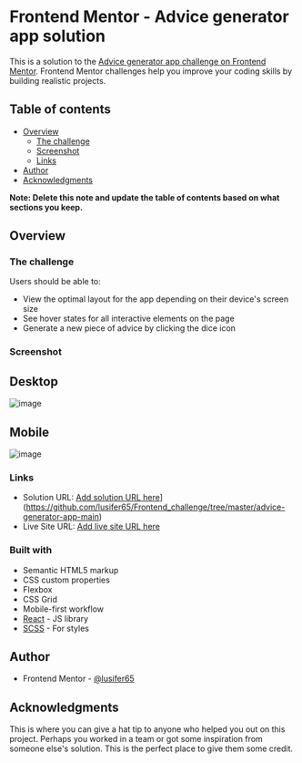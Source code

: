# Frontend Mentor - Advice generator app solution

This is a solution to the [Advice generator app challenge on Frontend Mentor](https://www.frontendmentor.io/challenges/advice-generator-app-QdUG-13db). Frontend Mentor challenges help you improve your coding skills by building realistic projects.

## Table of contents

- [Overview](#overview)
  - [The challenge](#the-challenge)
  - [Screenshot](#screenshot)
  - [Links](#links)
- [Author](#author)
- [Acknowledgments](#acknowledgments)

**Note: Delete this note and update the table of contents based on what sections you keep.**

## Overview

### The challenge

Users should be able to:

- View the optimal layout for the app depending on their device's screen size
- See hover states for all interactive elements on the page
- Generate a new piece of advice by clicking the dice icon

### Screenshot

## Desktop

![image](https://user-images.githubusercontent.com/42277681/235767913-ccda2b2d-d62e-49bc-98a9-66025a764516.png)


## Mobile

![image](https://user-images.githubusercontent.com/42277681/235767984-383feee1-ac2b-4e96-8a73-f965c4bf041d.png)


### Links

- Solution URL: [Add solution URL here](https://your-solution-url.com)](https://github.com/lusifer65/Frontend_challenge/tree/master/advice-generator-app-main)
- Live Site URL: [Add live site URL here](https://frontend-challenge-srvw.vercel.app/)


### Built with

- Semantic HTML5 markup
- CSS custom properties
- Flexbox
- CSS Grid
- Mobile-first workflow
- [React](https://reactjs.org/) - JS library
- [SCSS](https://styled-components.com/) - For styles


## Author

- Frontend Mentor - [@lusifer65](https://www.frontendmentor.io/profile/lusifer65)


## Acknowledgments

This is where you can give a hat tip to anyone who helped you out on this project. Perhaps you worked in a team or got some inspiration from someone else's solution. This is the perfect place to give them some credit.

